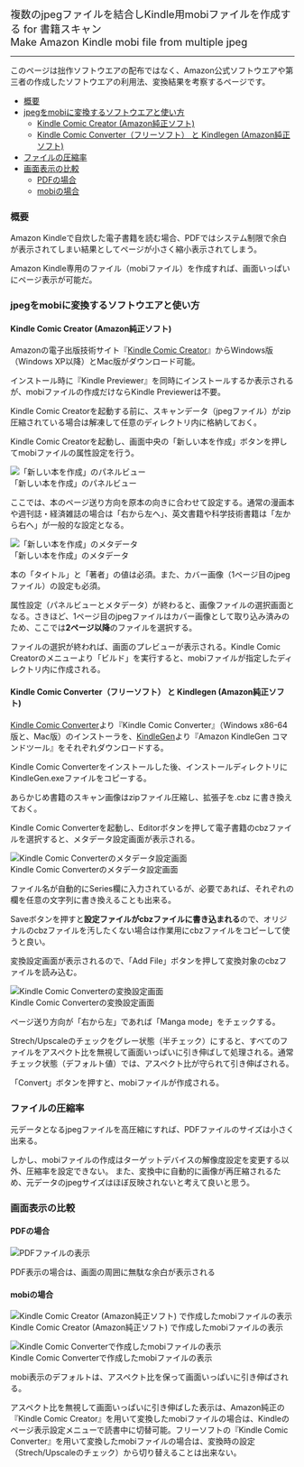 <span style="font-size:1.3em;">複数のjpegファイルを結合しKindle用mobiファイルを作成する for 書籍スキャン<br />Make Amazon Kindle mobi file from multiple jpeg</span>

---
このページは拙作ソフトウエアの配布ではなく、Amazon公式ソフトウエアや第三者の作成したソフトウエアの利用法、変換結果を考察するページです。


- [概要](#概要)
- [jpegをmobiに変換するソフトウエアと使い方](#jpegをmobiに変換するソフトウエアと使い方)
  - [Kindle Comic Creator (Amazon純正ソフト)](#kindle-comic-creator-amazon純正ソフト)
  - [Kindle Comic Converter（フリーソフト） と Kindlegen (Amazon純正ソフト)](#kindle-comic-converterフリーソフト-と-kindlegen-amazon純正ソフト)
- [ファイルの圧縮率](#ファイルの圧縮率)
- [画面表示の比較](#画面表示の比較)
  - [PDFの場合](#pdfの場合)
  - [mobiの場合](#mobiの場合)


### 概要
Amazon Kindleで自炊した電子書籍を読む場合、PDFではシステム制限で余白が表示されてしまい結果としてページが小さく縮小表示されてしまう。

Amazon Kindle専用のファイル（mobiファイル）を作成すれば、画面いっぱいにページ表示が可能だ。 

### jpegをmobiに変換するソフトウエアと使い方
#### Kindle Comic Creator (Amazon純正ソフト) 
Amazonの電子出版技術サイト『[Kindle Comic Creator](https://www.amazon.co.jp/gp/feature.html?ie=UTF8&docId=3077699036)』からWindows版（Windows XP以降）とMac版がダウンロード可能。

インストール時に『Kindle Previewer』を同時にインストールするか表示されるが、mobiファイルの作成だけならKindle Previewerは不要。

Kindle Comic Creatorを起動する前に、スキャンデータ（jpegファイル）がzip圧縮されている場合は解凍して任意のディレクトリ内に格納しておく。

Kindle Comic Creatorを起動し、画面中央の「新しい本を作成」ボタンを押してmobiファイルの属性設定を行う。 

  ![「新しい本を作成」のパネルビュー](readme_pics/kindle-amazon-kcc-001.jpg)<br />
  「新しい本を作成」のパネルビュー

ここでは、本のページ送り方向を原本の向きに合わせて設定する。通常の漫画本や週刊誌・経済雑誌の場合は「右から左へ」、英文書籍や科学技術書籍は「左から右へ」が一般的な設定となる。 

  ![「新しい本を作成」のメタデータ](readme_pics/kindle-amazon-kcc-002.jpg)<br/>
  「新しい本を作成」のメタデータ

本の「タイトル」と「著者」の値は必須。また、カバー画像（1ページ目のjpegファイル）の設定も必須。

属性設定（パネルビューとメタデータ）が終わると、画像ファイルの選択画面となる。さきほど、1ページ目のjpegファイルはカバー画像として取り込み済みのため、ここでは**2ページ以降**のファイルを選択する。

ファイルの選択が終われば、画面のプレビューが表示される。Kindle Comic Creatorのメニューより「ビルド」を実行すると、mobiファイルが指定したディレクトリ内に作成される。 

####  Kindle Comic Converter（フリーソフト） と Kindlegen (Amazon純正ソフト) 

[Kindle Comic Converter](https://kcc.iosphe.re/)より『Kindle Comic Converter』（Windows x86-64版と、Mac版）のインストーラを、[KindleGen](https://www.amazon.com/gp/feature.html?ie=UTF8&docId=1000765211)より『Amazon KindleGen コマンドツール』をそれぞれダウンロードする。

Kindle Comic Converterをインストールした後、インストールディレクトリにKindleGen.exeファイルをコピーする。

あらかじめ書籍のスキャン画像はzipファイル圧縮し、拡張子を.cbz に書き換えておく。

Kindle Comic Converterを起動し、Editorボタンを押して電子書籍のcbzファイルを選択すると、メタデータ設定画面が表示される。 

  ![Kindle Comic Converterのメタデータ設定画面](readme_pics/kindle-kcc-003.jpg)<br />
  Kindle Comic Converterのメタデータ設定画面

ファイル名が自動的にSeries欄に入力されているが、必要であれば、それぞれの欄を任意の文字列に書き換えることも出来る。

Saveボタンを押すと**設定ファイルがcbzファイルに書き込まれる**ので、オリジナルのcbzファイルを汚したくない場合は作業用にcbzファイルをコピーして使うと良い。

変換設定画面が表示されるので、「Add File」ボタンを押して変換対象のcbzファイルを読み込む。 

![Kindle Comic Converterの変換設定画面](readme_pics/kindle-kcc-004.jpg)<br />
Kindle Comic Converterの変換設定画面

ページ送り方向が「右から左」であれば「Manga mode」をチェックする。

Strech/Upscaleのチェックをグレー状態（半チェック）にすると、すべてのファイルをアスペクト比を無視して画面いっぱいに引き伸ばして処理される。通常チェック状態（デフォルト値）では、アスペクト比が守られて引き伸ばされる。

「Convert」ボタンを押すと、mobiファイルが作成される。 

### ファイルの圧縮率 

元データとなるjpegファイルを高圧縮にすれば、PDFファイルのサイズは小さく出来る。

しかし、mobiファイルの作成はターゲットデバイスの解像度設定を変更する以外、圧縮率を設定できない。 また、変換中に自動的に画像が再圧縮されるため、元データのjpegサイズはほぼ反映されないと考えて良いと思う。 

###  画面表示の比較

#### PDFの場合

  ![PDFファイルの表示](readme_pics/kindle-screen-pdf.jpg)

PDF表示の場合は、画面の周囲に無駄な余白が表示される 

#### mobiの場合

  ![Kindle Comic Creator (Amazon純正ソフト) で作成したmobiファイルの表示](readme_pics/kindle-screen-strech.jpg)<br />
  Kindle Comic Creator (Amazon純正ソフト) で作成したmobiファイルの表示

  ![Kindle Comic Converterで作成したmobiファイルの表示](readme_pics/kindle-screen-mobi.jpg)<br />
  Kindle Comic Converterで作成したmobiファイルの表示

mobi表示のデフォルトは、アスペクト比を保って画面いっぱいに引き伸ばされる。

アスペクト比を無視して画面いっぱいに引き伸ばした表示は、Amazon純正の『Kindle Comic Creator』を用いて変換したmobiファイルの場合は、Kindleのページ表示設定メニューで読書中に切替可能。フリーソフトの『Kindle Comic Converter』を用いて変換したmobiファイルの場合は、変換時の設定（Strech/Upscaleのチェック）から切り替えることは出来ない。

